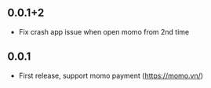 ## 0.0.1+2
* Fix crash app issue when open momo from 2nd time
## 0.0.1
* First release, support momo payment (https://momo.vn/)

